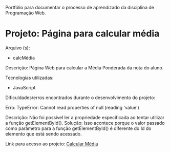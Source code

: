 Portfólio para documentar o processo de aprendizado da disciplina de Programação Web.

<h1>Projeto: Página para calcular média</h1>

Arquivo (s):
<ul>
   <li>calcMédia</li>
</ul>

Descrição: Página Web para calcular a Média Ponderada da nota do aluno.

Tecnologias utilizadas:

<ul>
   <li>JavaScript</li>
</ul>

Dificuldades/erros encontrados durante o desenvolvimento do projeto:

Erro: TypeError: Cannot read properties of null (reading 'value')

Descrição: Não foi possível ler a propriedade especificada ao tentar utilizar a função getElementById().
Solução: Isso acontece porque o valor passado como parâmetro para a função getElementById() é diferente do Id do elemento que está sendo acessado.

Link para acesso ao projeto:
<a href="https://script.google.com/macros/s/AKfycbybCf0j-vSTctUnd0O2Mm6UwMzeAnKQqe5Ti56G2mbtac-6zBZvlBW4nfMfqKzZg3MzQw/exec">Calcular Média</a>
